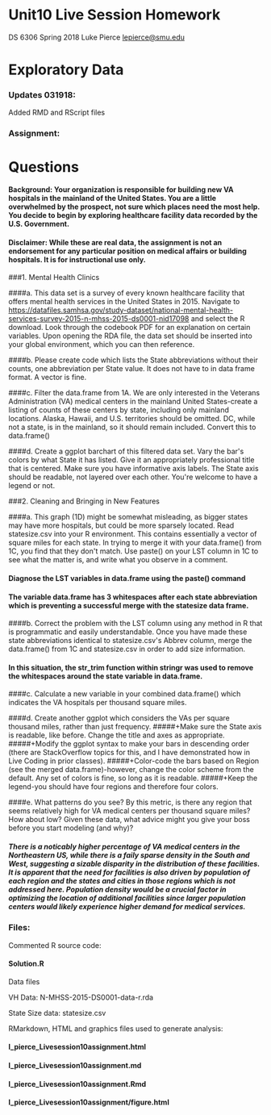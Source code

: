 # Unit10 Live Session Homework
DS 6306
Spring 2018
Luke Pierce
lepierce@smu.edu
# Exploratory Data

### Updates 031918:
Added RMD and RScript files

### Assignment:

# Questions

#### Background: Your organization is responsible for building new VA hospitals in the mainland of the United States. You are a little overwhelmed by the prospect, not sure which places need the most help. You decide to begin by exploring healthcare facility data recorded by the U.S. Government.

#### Disclaimer: While these are real data, the assignment is not an endorsement for any particular position on medical affairs or building hospitals. It is for instructional use only.

###1. Mental Health Clinics 

####a. This data set is a survey of every known healthcare facility that offers mental health services in the United States in 2015. Navigate to https://datafiles.samhsa.gov/study-dataset/national-mental-health-services-survey-2015-n-mhss-2015-ds0001-nid17098 and select the R download. Look through the codebook PDF for an explanation on certain variables. Upon opening the RDA file, the data set should be inserted into your global environment, which you can then reference.

####b. Please create code which lists the State abbreviations without their counts, one abbreviation per State value. It does not have to in data frame format. A vector is fine.

####c. Filter the data.frame from 1A. We are only interested in the Veterans Administration (VA) medical centers in the mainland United States-create a listing of counts of these centers by state, including only mainland locations. Alaska, Hawaii, and U.S. territories should be omitted. DC, while not a state, is in the mainland, so it should remain included. Convert this to data.frame()

####d. Create a ggplot barchart of this filtered data set. Vary the bar's colors by what State it has listed. Give it an appropriately professional title that is centered. Make sure you have informative axis labels. The State axis should be readable, not layered over each other. You're welcome to have a legend or not.

###2. Cleaning and Bringing in New Features

####a. This graph (1D) might be somewhat misleading, as bigger states may have more hospitals, but could be more sparsely located. Read statesize.csv into your R environment. This contains essentially a vector of square miles for each state. In trying to merge it with your data.frame() from 1C, you find that they don't match. Use paste() on your LST column in 1C to see what the matter is, and write what you observe in a comment.

#### Diagnose the LST variables in data.frame using the paste() command
#### The variable data.frame has 3 whitespaces after each state abbreviation which is preventing a successful merge with the statesize data frame. 

####b. Correct the problem with the LST column using any method in R that is programmatic and easily understandable. Once you have made these state abbreviations identical to statesize.csv's Abbrev column, merge the data.frame() from 1C and statesize.csv in order to add size information. 

#### In this situation, the str_trim function within stringr was used to remove the whitespaces around the state variable in data.frame.  

####c. Calculate a new variable in your combined data.frame() which indicates the VA hospitals per thousand square miles.

####d. Create another ggplot which considers the VAs per square thousand miles, rather than just frequency.
#####+Make sure the State axis is readable, like before. Change the title and axes as appropriate.
#####+Modify the ggplot syntax to make your bars in descending order (there are StackOverflow topics for this, and I have demonstrated how in Live Coding in prior classes).
#####+Color-code the bars based on Region (see the merged data.frame)-however, change the color scheme from the default. Any set of colors is fine, so long as it is readable.
#####+Keep the legend-you should have four regions and therefore four colors.

####e. What patterns do you see? By this metric, is there any region that seems relatively high for VA medical centers per thousand square miles? How about low? Given these data, what advice might you give your boss before you start modeling (and why)?

##### There is a noticably higher percentage of VA medical centers in the Northeastern US, while there is a faily sparse density in the South and West, suggesting a sizable disparity in the distribution of these facilities. It is apparent that the need for facilities is also driven by population of each region and the states and cities in those regions which is not addressed here. Population density would be a crucial factor in optimizing the location of additional facilities since larger population centers would likely experience higher demand for medical services.



### Files:

Commented R source code: 

#### Solution.R

Data files

VH Data: 
N-MHSS-2015-DS0001-data-r.rda

State Size data:
statesize.csv

RMarkdown, HTML and graphics files used to generate analysis:
 
#### l_pierce_Livesession10assignment.html
#### l_pierce_Livesession10assignment.md
#### l_pierce_Livesession10assignment.Rmd
#### l_pierce_Livesession10assignment/figure.html

